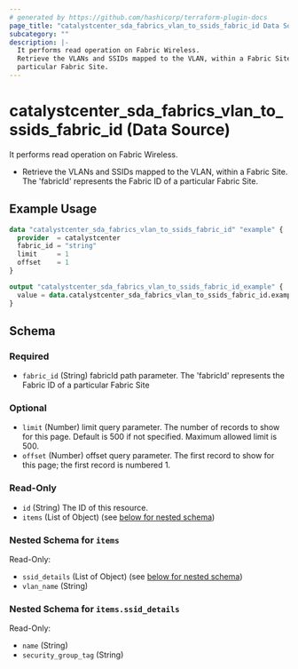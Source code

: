 ```yaml
---
# generated by https://github.com/hashicorp/terraform-plugin-docs
page_title: "catalystcenter_sda_fabrics_vlan_to_ssids_fabric_id Data Source - terraform-provider-catalystcenter"
subcategory: ""
description: |-
  It performs read operation on Fabric Wireless.
  Retrieve the VLANs and SSIDs mapped to the VLAN, within a Fabric Site. The 'fabricId' represents the Fabric ID of a
  particular Fabric Site.
---
```


# catalystcenter_sda_fabrics_vlan_to_ssids_fabric_id (Data Source)

It performs read operation on Fabric Wireless.

- Retrieve the VLANs and SSIDs mapped to the VLAN, within a Fabric Site. The 'fabricId' represents the Fabric ID of a
particular Fabric Site.

## Example Usage

```terraform
data "catalystcenter_sda_fabrics_vlan_to_ssids_fabric_id" "example" {
  provider  = catalystcenter
  fabric_id = "string"
  limit     = 1
  offset    = 1
}

output "catalystcenter_sda_fabrics_vlan_to_ssids_fabric_id_example" {
  value = data.catalystcenter_sda_fabrics_vlan_to_ssids_fabric_id.example.items
}
```

<!-- schema generated by tfplugindocs -->
## Schema

### Required

- `fabric_id` (String) fabricId path parameter. The 'fabricId' represents the Fabric ID of a particular Fabric Site

### Optional

- `limit` (Number) limit query parameter. The number of records to show for this page. Default is 500 if not specified. Maximum allowed limit is 500.
- `offset` (Number) offset query parameter. The first record to show for this page; the first record is numbered 1.

### Read-Only

- `id` (String) The ID of this resource.
- `items` (List of Object) (see [below for nested schema](#nestedatt--items))

<a id="nestedatt--items"></a>
### Nested Schema for `items`

Read-Only:

- `ssid_details` (List of Object) (see [below for nested schema](#nestedobjatt--items--ssid_details))
- `vlan_name` (String)

<a id="nestedobjatt--items--ssid_details"></a>
### Nested Schema for `items.ssid_details`

Read-Only:

- `name` (String)
- `security_group_tag` (String)
